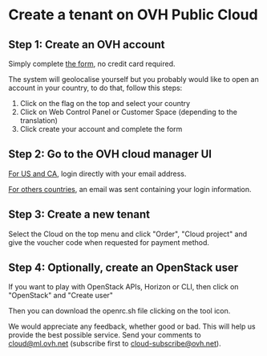 # Create a tenant on OVH Public Cloud

## Step 1: Create an OVH account

Simply complete [the form](https://www.ovh.com/createAccount), no credit card required.

The system will geolocalise yourself but you probably would like to open an account in your country, to do that, follow this steps:

1. Click on the flag on the top and select your country
2. Click on Web Control Panel or Customer Space (depending to the translation)
3. Click create your account and complete the form

## Step 2: Go to the OVH cloud manager UI

[For US and CA](https://ca.ovh.com/auth/), login directly with your email address.

[For others countries](https://www.ovh.com/auth/), an email was sent containing your login information.

## Step 3: Create a new tenant

Select the Cloud on the top menu and click "Order", "Cloud project" and give the voucher code when requested for payment method.

## Step 4: Optionally, create an OpenStack user

If you want to play with OpenStack APIs, Horizon or CLI, then click on "OpenStack" and "Create user"

Then you can download the openrc.sh file clicking on the tool icon.

We would appreciate any feedback, whether good or bad. This will help us provide the best possible service. Send your comments to [cloud@ml.ovh.net](mailto:cloud@ml.ovh.net) (subscribe first to [cloud-subscribe@ovh.net](mailto:cloud-subscribe@ovh.net)).
